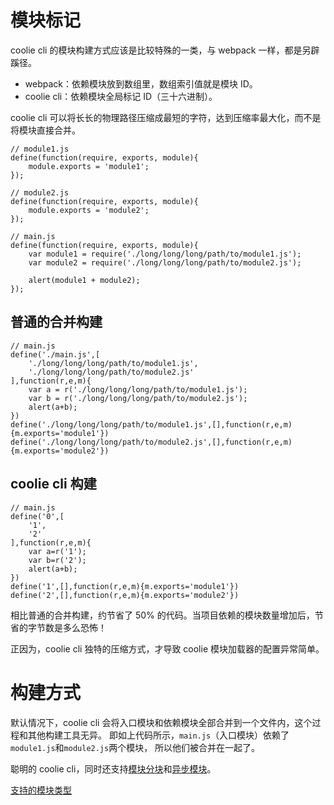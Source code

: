 # 模块标记

coolie cli 的模块构建方式应该是比较特殊的一类，与 webpack 一样，都是另辟蹊径。

- webpack：依赖模块放到数组里，数组索引值就是模块 ID。
- coolie cli：依赖模块全局标记 ID（三十六进制）。

coolie cli 可以将长长的物理路径压缩成最短的字符，达到压缩率最大化，而不是将模块直接合并。

```
// module1.js
define(function(require, exports, module){
    module.exports = 'module1';
});

// module2.js
define(function(require, exports, module){
    module.exports = 'module2';
});

// main.js
define(function(require, exports, module){
    var module1 = require('./long/long/long/path/to/module1.js');
    var module2 = require('./long/long/long/path/to/module2.js');
    
    alert(module1 + module2);
});
```

## 普通的合并构建
```
// main.js
define('./main.js',[
    './long/long/long/path/to/module1.js',
    './long/long/long/path/to/module2.js'
],function(r,e,m){
    var a = r('./long/long/long/path/to/module1.js');
    var b = r('./long/long/long/path/to/module2.js');
    alert(a+b);
})
define('./long/long/long/path/to/module1.js',[],function(r,e,m){m.exports='module1'})
define('./long/long/long/path/to/module2.js',[],function(r,e,m){m.exports='module2'})
```

## coolie cli 构建
```
// main.js
define('0',[
    '1',
    '2'
],function(r,e,m){
    var a=r('1');
    var b=r('2');
    alert(a+b);
})
define('1',[],function(r,e,m){m.exports='module1'})
define('2',[],function(r,e,m){m.exports='module2'})
```
相比普通的合并构建，约节省了 50% 的代码。当项目依赖的模块数量增加后，节省的字节数是多么恐怖！

正因为，coolie cli 独特的压缩方式，才导致 coolie 模块加载器的配置异常简单。


# 构建方式
默认情况下，coolie cli 会将入口模块和依赖模块全部合并到一个文件内，这个过程和其他构建工具无异。
即如上代码所示，`main.js`（入口模块）依赖了`module1.js`和`module2.js`两个模块，
所以他们被合并在一起了。

聪明的 coolie cli，同时还支持[模块分块](./module-chunk.md)和[异步模块](./async-module.md)。



[支持的模块类型](./module-type.md)






